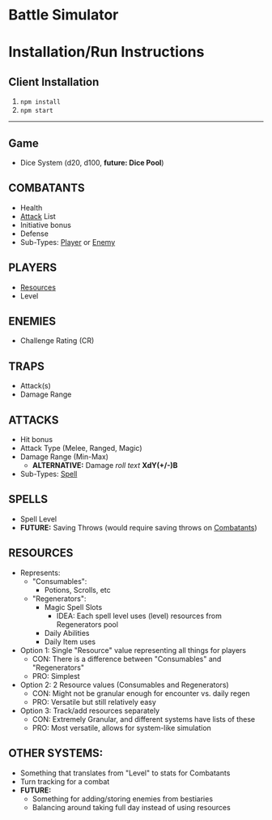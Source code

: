 # Battle Simulator

# Installation/Run Instructions

## Client Installation
1. `npm install`
2. `npm start`

---

## Game
  - Dice System (d20, d100, **future:  Dice Pool**)

## COMBATANTS
  - Health
  - [Attack](#attacks) List
  - Initiative bonus
  - Defense
  - Sub-Types:  [Player](#players) or [Enemy](#enemies)

## PLAYERS
  - [Resources](#resources)
  - Level

## ENEMIES
  - Challenge Rating (CR)

## TRAPS
  - Attack(s)
  - Damage Range

## ATTACKS
  - Hit bonus
  - Attack Type (Melee, Ranged, Magic)
  - Damage Range (Min-Max)
    - **ALTERNATIVE:**  Damage _roll text_ **XdY(+/-)B**
  - Sub-Types:  [Spell](#spells)

## SPELLS
  - Spell Level
  - **FUTURE:** Saving Throws (would require saving throws on [Combatants](#combatants))

## RESOURCES
  - Represents:
    - "Consumables":
      - Potions, Scrolls, etc
    - "Regenerators":
      - Magic Spell Slots
        - IDEA:  Each spell level uses (level) resources from Regenerators pool
      - Daily Abilities
      - Daily Item uses
  - Option 1:  Single "Resource" value representing all things for players
    - CON:  There is a difference between "Consumables" and "Regenerators"
    - PRO:  Simplest
  - Option 2:  2 Resource values (Consumables and Regenerators)
    - CON:  Might not be granular enough for encounter vs. daily regen
    - PRO:  Versatile but still relatively easy
  - Option 3:  Track/add resources separately
    - CON:  Extremely Granular, and different systems have lists of these
    - PRO:  Most versatile, allows for system-like simulation

## OTHER SYSTEMS:
  - Something that translates from "Level" to stats for Combatants
  - Turn tracking for a combat
  - **FUTURE:**
    - Something for adding/storing enemies from bestiaries
    - Balancing around taking full day instead of using resources
